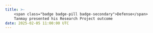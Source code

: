 ```yaml
---
title: >-
    <span class="badge badge-pill badge-secondary">Defense</span>
    Tanmay presented his Research Project outcome
date: 2025-02-05 11:00:00 UTC
---
```


